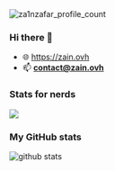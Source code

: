 <img src="https://komarev.com/ghpvc/?username=za1nzafar" alt="za1nzafar_profile_count" />

### Hi there 👋

- 🌐 <a href="https://www.zain.ovh">https://zain.ovh</a>
- 📫  **contact@zain.ovh**

### Stats for nerds
<a href="https://github.com/anuraghazra/github-readme-stats"><img align="center" src="https://github-readme-stats.vercel.app/api/top-langs/?username=za1nzafar&layout=compact&theme=dark&hide_border=true" /></a>

### My GitHub stats
![github stats](https://github-readme-stats.vercel.app/api?username=za1nzafar&show_icons=true)
